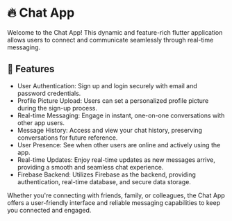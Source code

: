 # 🔥 Chat App

Welcome to the Chat App! This dynamic and feature-rich flutter application allows users to connect and communicate seamlessly through real-time messaging.

## 🌟 Features

- User Authentication: Sign up and login securely with email and password credentials.
- Profile Picture Upload: Users can set a personalized profile picture during the sign-up process.
- Real-time Messaging: Engage in instant, one-on-one conversations with other app users.
- Message History: Access and view your chat history, preserving conversations for future reference.
- User Presence: See when other users are online and actively using the app.
- Real-time Updates: Enjoy real-time updates as new messages arrive, providing a smooth and seamless chat experience.
- Firebase Backend: Utilizes Firebase as the backend, providing authentication, real-time database, and secure data storage.

Whether you're connecting with friends, family, or colleagues, the Chat App offers a user-friendly interface and reliable messaging capabilities to keep you connected and engaged.

